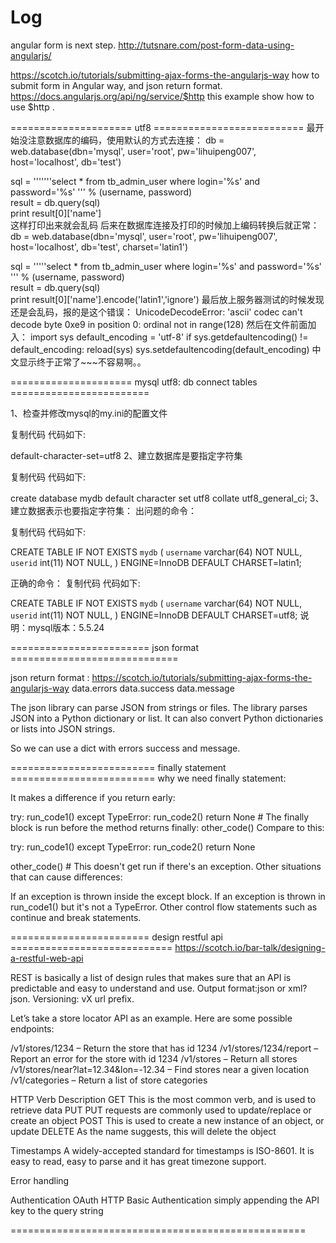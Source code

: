 # Log

angular form is next step.   http://tutsnare.com/post-form-data-using-angularjs/

https://scotch.io/tutorials/submitting-ajax-forms-the-angularjs-way  how to submit form in Angular way, and json return format.
https://docs.angularjs.org/api/ng/service/$http   this example show how to use $http .

===================== utf8 ==========================
最开始没注意数据库的编码，使用默认的方式去连接：
db = web.database(dbn='mysql', user='root', pw='lihuipeng007', host='localhost', db='test')  
  
sql = '''''''select * from tb_admin_user where login='%s' and password='%s' ''' % (username, password)  
result = db.query(sql)  
print result[0]['name']  
这样打印出来就会乱码
后来在数据库连接及打印的时候加上编码转换后就正常：
db = web.database(dbn='mysql', user='root', pw='lihuipeng007', host='localhost', db='test', charset='latin1')  
  
sql = '''''select * from tb_admin_user where login='%s' and password='%s' ''' % (username, password)  
result = db.query(sql)  
print result[0]['name'].encode('latin1','ignore') 
最后放上服务器测试的时候发现还是会乱码，报的是这个错误：
UnicodeDecodeError: 'ascii' codec can't decode byte 0xe9 in position 0: ordinal not in range(128)
然后在文件前面加入：
import sys 
default_encoding = 'utf-8' 
if sys.getdefaultencoding() != default_encoding: 
    reload(sys) 
    sys.setdefaultencoding(default_encoding) 
中文显示终于正常了~~~不容易啊。。

===================== mysql utf8: db connect tables ========================

1、检查并修改mysql的my.ini的配置文件

复制代码 代码如下:

default-character-set=utf8
2、建立数据库是要指定字符集

复制代码 代码如下:

create database mydb default character set utf8 collate utf8_general_ci;
3、建立数据表示也要指定字符集：
出问题的命令： 

复制代码 代码如下:

CREATE TABLE IF NOT EXISTS `mydb` ( 
  `username` varchar(64) NOT NULL, 
  `userid` int(11) NOT NULL, 
 ) ENGINE=InnoDB DEFAULT CHARSET=latin1; 
  
正确的命令： 
复制代码 代码如下:

CREATE TABLE IF NOT EXISTS `mydb` ( 
  `username` varchar(64) NOT NULL, 
  `userid` int(11) NOT NULL, 
 ) ENGINE=InnoDB DEFAULT CHARSET=utf8;
说明：mysql版本：5.5.24


======================== json format =============================

json return format : https://scotch.io/tutorials/submitting-ajax-forms-the-angularjs-way
data.errors
data.success 
data.message

The json library can parse JSON from strings or files. The library parses JSON into a Python dictionary or list. It can also convert Python dictionaries or lists into JSON strings.

So we can use a dict with errors success and message.


========================= finally statement =========================
why we need finally statement:

It makes a difference if you return early:

try:
    run_code1()
except TypeError:
    run_code2()
    return None   # The finally block is run before the method returns
finally:
    other_code()
Compare to this:

try:
    run_code1()
except TypeError:
    run_code2()
    return None   

other_code()  # This doesn't get run if there's an exception.
Other situations that can cause differences:

If an exception is thrown inside the except block.
If an exception is thrown in run_code1() but it's not a TypeError.
Other control flow statements such as continue and break statements.

======================== design restful api ============================
https://scotch.io/bar-talk/designing-a-restful-web-api

REST is basically a list of design rules that makes sure that an API is predictable and easy to understand and use.
Output format:json or xml? json.
Versioning: vX url prefix.

Let’s take a store locator API as an example. Here are some possible endpoints:

/v1/stores/1234 – Return the store that has id 1234
/v1/stores/1234/report – Report an error for the store with id 1234
/v1/stores – Return all stores
/v1/stores/near?lat=12.34&lon=-12.34 – Find stores near a given location
/v1/categories – Return a list of store categories

HTTP Verb    Description
GET    This is the most common verb, and is used to retrieve data
PUT    PUT requests are commonly used to update/replace or create an object
POST    This is used to create a new instance of an object, or update
DELETE    As the name suggests, this will delete the object

Timestamps
A widely-accepted standard for timestamps is ISO-8601. It is easy to read, easy to parse and it has great timezone support.

Error handling

Authentication
OAuth
HTTP Basic Authentication 
simply appending the API key to the query string

===================================================